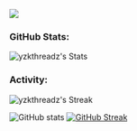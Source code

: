 <p align="left">
  <a href="https://skillicons.dev">
    <img src="https://skillicons.dev/icons?i=ts,js,react,nextjs,redux,tailwind,materialui" />
  </a>
</p>

<h3 align="left">GitHub Stats:</h3>
 
![yzkthreadz's Stats](https://github-readme-stats.vercel.app/api?username=yzkthreadz&theme=midnight-purple&show_icons=true&hide_border=true&count_private=true)



<h3 align="left">Activity:</h3>

![yzkthreadz's Streak](https://github-readme-streak-stats.herokuapp.com/?user=yzkthreadz&theme=midnight-purple&hide_border=true)

![GitHub stats](https://github-readme-stats.vercel.app/api?username=yzkthreadz&theme=midnight-purple&show_icons=true&show=reviews,prs_merged,prs_merged_percentage&hide=contribs,issues) [![GitHub Streak](https://streak-stats.demolab.com/?user=yzkthreadz&theme=midnight-purple)](https://git.io/streak-stats)



